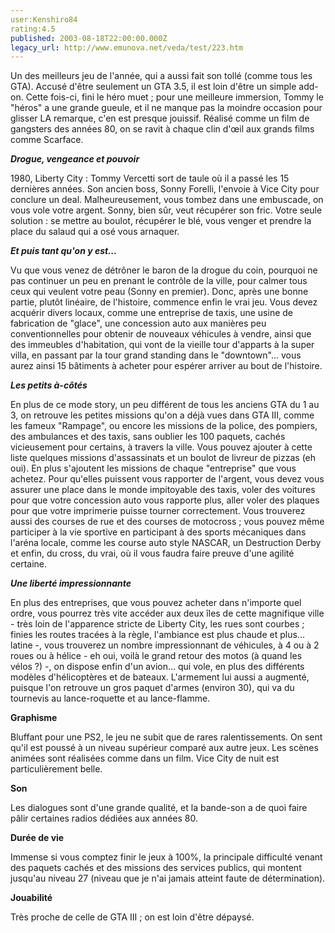 ```yaml
---
user:Kenshiro84
rating:4.5
published: 2003-08-18T22:00:00.000Z
legacy_url: http://www.emunova.net/veda/test/223.htm
---
```

Un des meilleurs jeu de l'année, qui a aussi fait son tollé (comme tous les GTA). Accusé d'être seulement un GTA 3.5, il est loin d'être un simple add-on. Cette fois-ci, fini le héro muet ; pour une meilleure immersion, Tommy le "héros" a une grande gueule, et il ne manque pas la moindre occasion pour glisser LA remarque, c'en est presque jouissif. Réalisé comme un film de gangsters des années 80, on se ravit à chaque clin d'œil aux grands films comme Scarface.  

  

  

**_Drogue, vengeance et pouvoir_**  

  

1980, Liberty City : Tommy Vercetti sort de taule où il a passé les 15 dernières années. Son ancien boss, Sonny Forelli, l'envoie à Vice City pour conclure un deal. Malheureusement, vous tombez dans une embuscade, on vous vole votre argent. Sonny, bien sûr, veut récupérer son fric. Votre seule solution : se mettre au boulot, récupérer le blé, vous venger et prendre la place du salaud qui a osé vous arnaquer.  

  

  

**_Et puis tant qu'on y est..._**  

  

Vu que vous venez de détrôner le baron de la drogue du coin, pourquoi ne pas continuer un peu en prenant le contrôle de la ville, pour calmer tous ceux qui veulent votre peau (Sonny en premier). Donc, après une bonne partie, plutôt linéaire, de l'histoire, commence enfin le vrai jeu. Vous devez acquérir divers locaux, comme une entreprise de taxis, une usine de fabrication de "glace", une concession auto aux manières peu conventionnelles pour obtenir de nouveaux véhicules à vendre, ainsi que des immeubles d'habitation, qui vont de la vieille tour d'apparts à la super villa, en passant par la tour grand standing dans le "downtown"... vous aurez ainsi 15 bâtiments à acheter pour espérer arriver au bout de l'histoire.  

  

  

**_Les petits à-côtés_**  

  

En plus de ce mode story, un peu différent de tous les anciens GTA du 1 au 3, on retrouve les petites missions qu'on a déjà vues dans GTA III, comme les fameux "Rampage", ou encore les missions de la police, des pompiers, des ambulances et des taxis, sans oublier les 100 paquets, cachés vicieusement pour certains, à travers la ville. Vous pouvez ajouter à cette liste quelques missions d'assassinats et un boulot de livreur de pizzas (eh oui). En plus s'ajoutent les missions de chaque "entreprise" que vous achetez. Pour qu'elles puissent vous rapporter de l'argent, vous devez vous assurer une place dans le monde impitoyable des taxis, voler des voitures pour que votre concession auto vous rapporte plus, aller voler des plaques pour que votre imprimerie puisse tourner correctement. Vous trouverez aussi des courses de rue et des courses de motocross ; vous pouvez même participer à la vie sportive en participant à des sports mécaniques dans l'aréna locale, comme les course auto style NASCAR, un Destruction Derby et enfin, du cross, du vrai, où il vous faudra faire preuve d'une agilité certaine.  

  

  

**_Une liberté impressionnante_**  

  

En plus des entreprises, que vous pouvez acheter dans n'importe quel ordre, vous pourrez très vite accéder aux deux îles de cette magnifique ville - très loin de l'apparence stricte de Liberty City, les rues sont courbes ; finies les routes tracées à la règle, l'ambiance est plus chaude et plus... latine -, vous trouverez un nombre impressionnant de véhicules, à 4 ou à 2 roues ou à hélice - eh oui, voilà le grand retour des motos (à quand les vélos ?) -, on dispose enfin d'un avion... qui vole, en plus des différents modèles d'hélicoptères et de bateaux. L'armement lui aussi a augmenté, puisque l'on retrouve un gros paquet d'armes (environ 30), qui va du tournevis au lance-roquette et au lance-flamme.  

  

  

**Graphisme**  

Bluffant pour une PS2, le jeu ne subit que de rares ralentissements. On sent qu'il est poussé à un niveau supérieur comparé aux autre jeux. Les scènes animées sont réalisées comme dans un film. Vice City de nuit est particulièrement belle.  

**Son**  

Les dialogues sont d'une grande qualité, et la bande-son a de quoi faire pâlir certaines radios dédiées aux années 80\.  

**Durée de vie**  

Immense si vous comptez finir le jeux à 100%, la principale difficulté venant des paquets cachés et des missions des services publics, qui montent jusqu'au niveau 27 (niveau que je n'ai jamais atteint faute de détermination).  

**Jouabilité**  

Très proche de celle de GTA III ; on est loin d'être dépaysé.